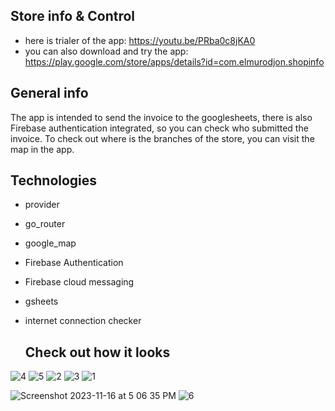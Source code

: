 ## Store info & Control
* here is trialer of the app: https://youtu.be/PRba0c8jKA0
* you can also download and try the app: https://play.google.com/store/apps/details?id=com.elmurodjon.shopinfo

## General info 
The app is intended to send the invoice to the googlesheets, there is also Firebase authentication integrated, so you can check who submitted the invoice. To check out where is the branches of the store, you can visit the map in the app.


## Technologies 
* provider
* go_router
* google_map
* Firebase Authentication
* Firebase cloud messaging
* gsheets
* internet connection checker

  ## Check out how it looks 

![4](https://github.com/Elmurodjon01/store_invoice/assets/96878908/a9153612-0a66-4a71-a04d-62b200fba7b6)
![5](https://github.com/Elmurodjon01/store_invoice/assets/96878908/69819be1-4e21-4ef4-86d5-4944f8fb8986)
![2](https://github.com/Elmurodjon01/store_invoice/assets/96878908/1c7fe312-f15d-4f22-810f-fe56306ab58f)
![3](https://github.com/Elmurodjon01/store_invoice/assets/96878908/cf823d6e-1226-45fa-a59b-1d1afd3182cb)
![1](https://github.com/Elmurodjon01/store_invoice/assets/96878908/db95bdbb-324a-4095-be52-451234ed8d3c)


![Screenshot 2023-11-16 at 5 06 35 PM](https://github.com/Elmurodjon01/store_invoice/assets/96878908/cc7c458b-5f9d-48f1-90d3-7dee4c326182)
![6](https://github.com/Elmurodjon01/store_invoice/assets/96878908/f3cbd453-9d0a-40c5-942b-c4f57ac7681e)

